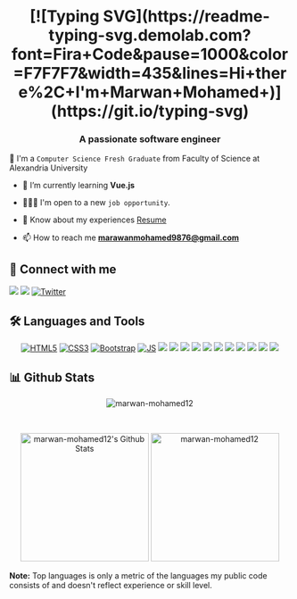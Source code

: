 <h1 align="center">[![Typing SVG](https://readme-typing-svg.demolab.com?font=Fira+Code&pause=1000&color=F7F7F7&width=435&lines=Hi+there%2C+I'm+Marwan+Mohamed+)](https://git.io/typing-svg)</h1>
<h3 align="center">A passionate software engineer</h3>

:school: I'm a `Computer Science Fresh Graduate` from Faculty of Science at Alexandria University

- 🌱 I’m currently learning **Vue.js**

- 🧑🏻‍💻 I'm open to a new `job opportunity`.

- 📄 Know about my experiences [Resume](https://drive.google.com/file/d/15YmKdD1uNO0SuLb0EVHH-F_KGd7Os8EP/view?usp=share_link)

- 📫 How to reach me **marawanmohamed9876@gmail.com**

## 📩 Connect with me

<p align="left">
    <a href="mailto:marawanmohamed9876@gmail.com" title="Gmail"><img src="https://img.shields.io/badge/gmail-%23F05033.svg?style=for-the-badge&logo=gmail&logoColor=white"/></a>  
    <a href="https://www.linkedin.com/in/marawan-mohamed-b3b4b4170" title="LinkedIn"><img src="https://img.shields.io/badge/linkedin-%230077B5.svg?style=for-the-badge&logo=linkedin&logoColor=white"/></a>  
    <a href="https://twitter.com/Marawan_khlifa"><img src="https://img.shields.io/badge/Twitter-1DA1F2?style=for-the-badge&logo=twitter&logoColor=white" title="Twitter"/></a>
</p>

## 🛠 Languages and Tools

<p align="center"> 
    <a href="https://www.w3.org/TR/html5/"><img src="https://img.shields.io/badge/HTML5-E34F26?style=for-the-badge&logo=html5&logoColor=white" title="HTML5"/></a>
    <a href="https://www.w3.org/TR/css/"><img src="https://img.shields.io/badge/CSS3-1572B6?style=for-the-badge&logo=css3&logoColor=white" title="CSS3"/></a>
    <a href="https://getbootstrap.com/"><img src="https://img.shields.io/badge/Bootstrap-563D7C?style=for-the-badge&logo=bootstrap&logoColor=white" title="Bootstrap"/></a>
    <a href="https://developer.mozilla.org/en-US/docs/Web/JavaScript/Reference"><img src="https://img.shields.io/badge/JavaScript-F7DF1E?style=for-the-badge&logo=JavaScript&logoColor=white" title="JS"/></a>
    <a href="https://jquery.com/"><img src="https://img.shields.io/badge/jQuery-0769AD?style=for-the-badge&logo=jquery&logoColor=white"/></a>
    <a href="https://vuejs.org/"><img src="https://img.shields.io/badge/Vue.js-35495E?style=for-the-badge&logo=vue.js&logoColor=4FC08D"/></a>
    <a href="https://cplusplus.com/reference/"><img src="https://img.shields.io/badge/C%2B%2B-00599C?style=for-the-badge&logo=c%2B%2B&logoColor=white"/></a>
    <a href="https://docs.oracle.com/en/java/"><img src="https://img.shields.io/badge/Java-ED8B00?style=for-the-badge&logo=openjdk&logoColor=white"/></a>
    <a href="https://docs.python.org/3/"><img src="https://img.shields.io/badge/Python-14354C?style=for-the-badge&logo=python&logoColor=white"/></a>
    <a href="https://go.dev/doc/"><img src="https://img.shields.io/badge/Go-00ADD8?style=for-the-badge&logo=go&logoColor=white"/></a>
    <a href="https://docs.flutter.dev/"><img src="https://img.shields.io/badge/Flutter-02569B?style=for-the-badge&logo=flutter&logoColor=white"/></a>
    <a href="https://www.freecodecamp.org/news/shell-scripting-crash-course-how-to-write-bash-scripts-in-linux/"><img src="https://img.shields.io/badge/Shell_Script-121011?style=for-the-badge&logo=gnu-bash&logoColor=white"/></a>
    <a href="https://www.postgresql.org/"><img src="https://img.shields.io/badge/PostgreSQL-316192?style=for-the-badge&logo=postgresql&logoColor=white"/></a>
    <a href="https://code.visualstudio.com/"><img src="https://img.shields.io/badge/Visual_Studio_Code-0078D4?style=for-the-badge&logo=visual%20studio%20code&logoColor=white"/></a>
    <a href="https://developer.android.com/studio"><img src="https://img.shields.io/badge/Android_Studio-3DDC84?style=for-the-badge&logo=android-studio&logoColor=white"/></a>
</p>

## 📊 Github Stats
<p align="center"><img src="https://github-readme-streak-stats.herokuapp.com/?user=marwan-mohamed12&theme=tokyonight_duo" alt="marwan-mohamed12" /></p>
  <br/>
  <p align="center">
    <a href="https://github.com/anuraghazra/github-readme-stats">
	    <img alt="marwan-mohamed12's Github Stats" src="https://github-readme-stats.vercel.app/api?username=marwan-mohamed12&show_icons=true&count_private=true&locale=en&theme=tokyonight&layout=compact" height="230px"/></a>
	  <img src="https://github-readme-stats.vercel.app/api/top-langs?username=marwan-mohamed12&langs_count=10&show_icons=true&locale=en&theme=tokyonight" alt="marwan-mohamed12" height="230px"/>
<br/>

  <b>Note:</b> Top languages is only a metric of the languages my public code consists of and doesn't reflect experience or skill level.
  </p>
